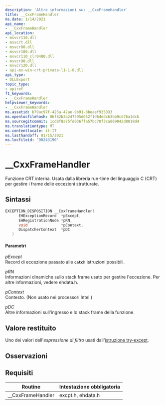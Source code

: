 ```yaml
---
description: 'Altre informazioni su: __CxxFrameHandler'
title: __CxxFrameHandler
ms.date: 1/14/2021
api_name:
- __CxxFrameHandler
api_location:
- msvcr110.dll
- msvcrt.dll
- msvcr80.dll
- msvcr100.dll
- msvcr110_clr0400.dll
- msvcr90.dll
- msvcr120.dll
- api-ms-win-crt-private-l1-1-0.dll
api_type:
- DLLExport
topic_type:
- apiref
f1_keywords:
- __CxxFrameHandler
helpviewer_keywords:
- __CxxFrameHandler
ms.assetid: b79ac97f-425a-42ae-9b91-8beaef935333
ms.openlocfilehash: 0bf82b3a247505d052f1d64edc63bb9cd76a1dcb
ms.sourcegitcommit: 1cd8f8a75fd036ffa57bc70f3ca869042d8019d4
ms.translationtype: MT
ms.contentlocale: it-IT
ms.lasthandoff: 01/15/2021
ms.locfileid: "98243190"
---
```

# <a name="__cxxframehandler"></a>__CxxFrameHandler

Funzione CRT interna. Usata dalla libreria run-time del linguaggio C (CRT) per gestire i frame delle eccezioni strutturate.

## <a name="syntax"></a>Sintassi

```cpp
EXCEPTION_DISPOSITION __CxxFrameHandler(
      EHExceptionRecord  *pExcept,
      EHRegistrationNode *pRN,
      void               *pContext,
      DispatcherContext  *pDC
   )
```

#### <a name="parameters"></a>Parametri

*pExcept*<br/>
Record di eccezione passato alle **`catch`** istruzioni possibili.

*pRN*<br/>
Informazioni dinamiche sullo stack frame usato per gestire l'eccezione. Per altre informazioni, vedere ehdata.h.

*pContext*<br/>
Contesto. (Non usato nei processori Intel.)

*pDC*<br/>
Altre informazioni sull'ingresso e lo stack frame della funzione.

## <a name="return-value"></a>Valore restituito

Uno dei valori dell'*espressione di filtro* usati dall'[istruzione try-except](../cpp/try-except-statement.md).

## <a name="remarks"></a>Osservazioni

## <a name="requirements"></a>Requisiti

|Routine|Intestazione obbligatoria|
|-------------|---------------------|
|__CxxFrameHandler|excpt.h, ehdata.h|
